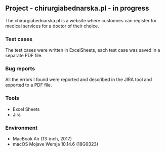 ## Project - chirurgiabednarska.pl - in progress

The chirurgiabednarska.pl is a website where customers can register for medical services for a doctor of their choice.

### Test cases
The test cases were written in ExcelSheets, each test case was saved in a separate PDF file.
### Bug reports
All the errors I found were reported and described in the JIRA tool and exported to a PDF file.
### Tools
* Excel Sheets
* Jira
### Environment
* MacBook Air (13-inch, 2017)
* macOS Mojave Wersja 10.14.6 (18G9323)
